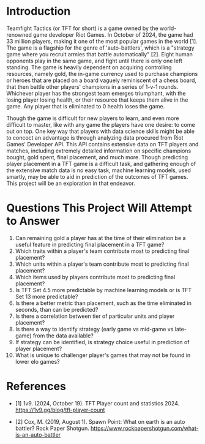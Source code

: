 # Introduction 

Teamfight Tactics (or TFT for short) is a game owned by the world-renowned game developer Riot Games. In October of 2024, the game had 33 million players, making it one of the most popular games in the world [1]. The game is a flagship for the genre of 'auto-battlers', which is a "strategy game where you recruit armies that battle automatically" [2]. Eight human opponents play in the same game, and fight until there is only one left standing. The game is heavily dependent on acquiring controlling resources, namely gold, the in-game currency used to purchase champions or heroes that are placed on a board vaguely reminiscent of a chess board, that then battle other players' champions in a series of 1-v-1 rounds. Whichever player has the strongest team emerges triumphant, with the losing player losing health, or their resource that keeps them alive in the game. Any player that is eliminated to 0 health loses the game. 

Though the game is difficult for new players to learn, and even more difficult to master, like with any game the players have one desire: to come out on top. One key way that players with data science skills might be able to concoct an advantage is through analyzing data procured from Riot Games' Developer API. This API contains extensive data on TFT players and matches, including extremely detailed information on specific champions bought, gold spent, final placement, and much more. Though predicting player placement in a TFT game is a difficult task, and gathering enough of the extensive match data is no easy task, machine learning models, used smartly, may be able to aid in prediction of the outcomes of TFT games. This project will be an exploration in that endeavor. 

# Questions This Project Will Attempt to Answer
1. Can remaining gold a player has at the time of their elimination be a useful feature in predicting final placement in a TFT game?
2. Which traits within a player's team contribute most to predicting final placement?
3. Which units within a player's team contribute most to predicting final placement?
4. Which items used by players contribute most to predicting final placement?
5. Is TFT Set 4.5 more predictable by machine learning models or is TFT Set 13 more predictable?
6. Is there a better metric than placement, such as the time eliminated in seconds, than can be predicted?
7. Is there a correlation between tier of particular units and player placement?
8. Is there a way to identify strategy (early game vs mid-game vs late-game) from the data available?
9. If strategy can be identified, is strategy choice useful in prediction of player placement?
10. What is unique to challenger player's games that may not be found in lower elo games? 

# References 
- [1] 1v9. (2024, October 19). TFT Player count and statistics 2024. https://1v9.gg/blog/tft-player-count

- [2] Cox, M. (2019, August 1). Spawn Point: What on earth is an auto battler? Rock Paper Shotgun. https://www.rockpapershotgun.com/what-is-an-auto-battler
